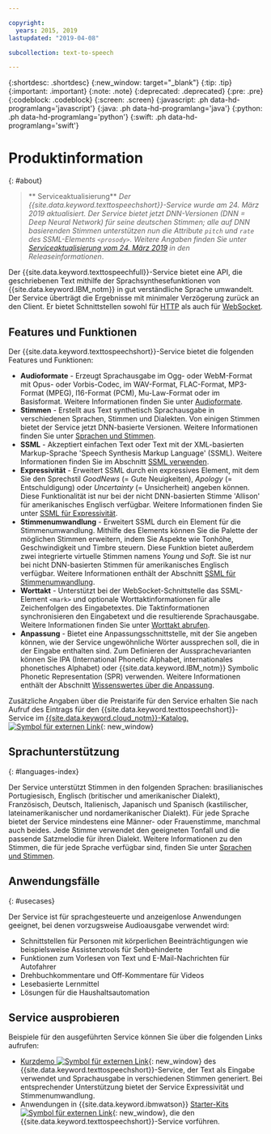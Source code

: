 ```yaml
---

copyright:
  years: 2015, 2019
lastupdated: "2019-04-08"

subcollection: text-to-speech

---
```


{:shortdesc: .shortdesc}
{:new_window: target="_blank"}
{:tip: .tip}
{:important: .important}
{:note: .note}
{:deprecated: .deprecated}
{:pre: .pre}
{:codeblock: .codeblock}
{:screen: .screen}
{:javascript: .ph data-hd-programlang='javascript'}
{:java: .ph data-hd-programlang='java'}
{:python: .ph data-hd-programlang='python'}
{:swift: .ph data-hd-programlang='swift'}

# Produktinformation
{: #about}

> ** Serviceaktualisierung** *Der {{site.data.keyword.texttospeechshort}}-Service wurde am 24. März 2019 aktualisiert. Der Service bietet jetzt DNN-Versionen (DNN = Deep Neural Network) für seine deutschen Stimmen; alle auf DNN basierenden Stimmen unterstützen nun die Attribute `pitch` und `rate` des SSML-Elements `<prosody>`. Weitere Angaben finden Sie unter [Serviceaktualisierung vom 24. März 2019](/docs/services/text-to-speech/release-notes.html#March2019c) in den Releaseinformationen*.

Der {{site.data.keyword.texttospeechfull}}-Service bietet eine API, die geschriebenen Text mithilfe der Sprachsynthesefunktionen von {{site.data.keyword.IBM_notm}} in gut verständliche Sprache umwandelt. Der Service überträgt die Ergebnisse mit minimaler Verzögerung zurück an den Client. Er bietet Schnittstellen sowohl für [HTTP](/docs/services/text-to-speech/http.html) als auch für [WebSocket](/docs/services/text-to-speech/websockets.html). 

## Features und Funktionen

Der {{site.data.keyword.texttospeechshort}}-Service bietet die folgenden Features und Funktionen:

-   **Audioformate** - Erzeugt Sprachausgabe im Ogg- oder WebM-Format mit Opus- oder Vorbis-Codec, im WAV-Format, FLAC-Format, MP3-Format (MPEG), l16-Format (PCM), Mu-Law-Format oder im Basisformat. Weitere Informationen finden Sie unter [Audioformate](/docs/services/text-to-speech/audio-formats.html).
-   **Stimmen** - Erstellt aus Text synthetisch Sprachausgabe in verschiedenen Sprachen, Stimmen und Dialekten. Von einigen Stimmen bietet der Service jetzt DNN-basierte Versionen. Weitere Informationen finden Sie unter [Sprachen und Stimmen](/docs/services/text-to-speech/voices.html).
-   **SSML** - Akzeptiert einfachen Text oder Text mit der XML-basierten Markup-Sprache 'Speech Synthesis Markup Language' (SSML). Weitere Informationen finden Sie im Abschnitt [SSML verwenden](/docs/services/text-to-speech/SSML.html).
-   **Expressivität** - Erweitert SSML durch ein expressives Element, mit dem Sie den Sprechstil *GoodNews* (= Gute Neuigkeiten), *Apology* (= Entschuldigung) oder *Uncertainty* (= Unsicherheit) angeben können. Diese Funktionalität ist nur bei der nicht DNN-basierten Stimme 'Allison' für amerikanisches Englisch verfügbar. Weitere Informationen finden Sie unter [SSML für Expressivität](/docs/services/text-to-speech/SSML-expressive.html).
-   **Stimmenumwandlung** - Erweitert SSML durch ein Element für die Stimmenumwandlung. Mithilfe des Elements können Sie die Palette der möglichen Stimmen erweitern, indem Sie Aspekte wie Tonhöhe, Geschwindigkeit und Timbre steuern. Diese Funktion bietet außerdem zwei integrierte virtuelle Stimmen namens *Young* und *Soft*. Sie ist nur bei nicht DNN-basierten Stimmen für amerikanisches Englisch verfügbar. Weitere Informationen enthält der Abschnitt [SSML für Stimmenumwandlung](/docs/services/text-to-speech/SSML-transformation.html).
-   **Worttakt** - Unterstützt bei der WebSocket-Schnittstelle das SSML-Element `<mark>` und optionale Worttaktinformationen für alle Zeichenfolgen des Eingabetextes. Die Taktinformationen synchronisieren den Eingabetext und die resultierende Sprachausgabe. Weitere Informationen finden Sie unter [Worttakt abrufen](/docs/services/text-to-speech/word-timing.html).
-   **Anpassung** - Bietet eine Anpassungsschnittstelle, mit der Sie angeben können, wie der Service ungewöhnliche Wörter aussprechen soll, die in der Eingabe enthalten sind. Zum Definieren der Aussprachevarianten können Sie IPA (International Phonetic Alphabet, internationales phonetisches Alphabet) oder {{site.data.keyword.IBM_notm}} Symbolic Phonetic Representation (SPR) verwenden. Weitere Informationen enthält der Abschnitt [Wissenswertes über die Anpassung](/docs/services/text-to-speech/custom-intro.html).

Zusätzliche Angaben über die Preistarife für den Service erhalten Sie nach Aufruf des Eintrags für den {{site.data.keyword.texttospeechshort}}-Service im [{{site.data.keyword.cloud_notm}}-Katalog. ![Symbol für externen Link](../../icons/launch-glyph.svg "Symbol für externen Link")](https://{DomainName}/catalog/services/text-to-speech){: new_window}

## Sprachunterstützung
{: #languages-index}

Der Service unterstützt Stimmen in den folgenden Sprachen: brasilianisches Portugiesisch, Englisch (britischer und amerikanischer Dialekt), Französisch, Deutsch, Italienisch, Japanisch und Spanisch (kastilischer, lateinamerikanischer und nordamerikanischer Dialekt). Für jede Sprache bietet der Service mindestens eine Männer- oder Frauenstimme, manchmal auch beides. Jede Stimme verwendet den geeigneten Tonfall und die passende Satzmelodie für ihren Dialekt. Weitere Informationen zu den Stimmen, die für jede Sprache verfügbar sind, finden Sie unter [Sprachen und Stimmen](/docs/services/text-to-speech/voices.html).

## Anwendungsfälle
{: #usecases}

Der Service ist für sprachgesteuerte und anzeigenlose Anwendungen geeignet, bei denen vorzugsweise Audioausgabe verwendet wird:

-   Schnittstellen für Personen mit körperlichen Beeinträchtigungen wie beispielsweise Assistenztools für Sehbehinderte
-   Funktionen zum Vorlesen von Text und E-Mail-Nachrichten für Autofahrer
-   Drehbuchkommentare und Off-Kommentare für Videos
-   Lesebasierte Lernmittel
-   Lösungen für die Haushaltsautomation

## Service ausprobieren

Beispiele für den ausgeführten Service können Sie über die folgenden Links aufrufen:

-   [Kurzdemo ![Symbol für externen Link](../../icons/launch-glyph.svg "Symbol für externen Link")](https://text-to-speech-demo.ng.bluemix.net/){: new_window} des {{site.data.keyword.texttospeechshort}}-Service, der Text als Eingabe verwendet und Sprachausgabe in verschiedenen Stimmen generiert. Bei entsprechender Unterstützung bietet der Service Expressivität und Stimmenumwandlung.
-   Anwendungen in {{site.data.keyword.ibmwatson}} [Starter-Kits ![Symbol für externen Link](../../icons/launch-glyph.svg "Symbol für externen Link")](http://www.ibm.com/watson/developercloud/starter-kits.html){: new_window}, die den {{site.data.keyword.texttospeechshort}}-Service vorführen.
